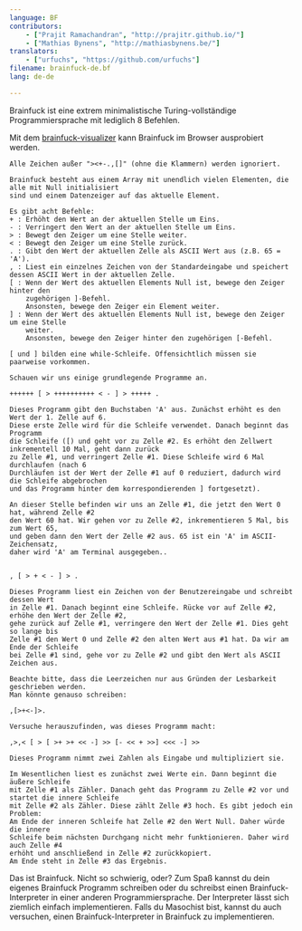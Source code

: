 ```yaml
---
language: BF
contributors:
    - ["Prajit Ramachandran", "http://prajitr.github.io/"]
    - ["Mathias Bynens", "http://mathiasbynens.be/"]
translators:
    - ["urfuchs", "https://github.com/urfuchs"]
filename: brainfuck-de.bf
lang: de-de

---
```


Brainfuck ist eine extrem minimalistische Turing-vollständige Programmiersprache
mit lediglich 8 Befehlen.

Mit dem [brainfuck-visualizer](http://fatiherikli.github.io/brainfuck-visualizer/) kann
Brainfuck im Browser ausprobiert werden.

```bf
Alle Zeichen außer "><+-.,[]" (ohne die Klammern) werden ignoriert.

Brainfuck besteht aus einem Array mit unendlich vielen Elementen, die alle mit Null initialisiert
sind und einem Datenzeiger auf das aktuelle Element.

Es gibt acht Befehle:
+ : Erhöht den Wert an der aktuellen Stelle um Eins.
- : Verringert den Wert an der aktuellen Stelle um Eins.
> : Bewegt den Zeiger um eine Stelle weiter.
< : Bewegt den Zeiger um eine Stelle zurück.
. : Gibt den Wert der aktuellen Zelle als ASCII Wert aus (z.B. 65 = 'A').
, : Liest ein einzelnes Zeichen von der Standardeingabe und speichert dessen ASCII Wert in der aktuellen Zelle.
[ : Wenn der Wert des aktuellen Elements Null ist, bewege den Zeiger hinter den
    zugehörigen ]-Befehl.
    Ansonsten, bewege den Zeiger ein Element weiter.
] : Wenn der Wert des aktuellen Elements Null ist, bewege den Zeiger um eine Stelle
    weiter.
    Ansonsten, bewege den Zeiger hinter den zugehörigen [-Befehl.

[ und ] bilden eine while-Schleife. Offensichtlich müssen sie paarweise vorkommen.

Schauen wir uns einige grundlegende Programme an.

++++++ [ > ++++++++++ < - ] > +++++ .

Dieses Programm gibt den Buchstaben 'A' aus. Zunächst erhöht es den Wert der 1. Zelle auf 6.
Diese erste Zelle wird für die Schleife verwendet. Danach beginnt das Programm
die Schleife ([) und geht vor zu Zelle #2. Es erhöht den Zellwert inkrementell 10 Mal, geht dann zurück
zu Zelle #1, und verringert Zelle #1. Diese Schleife wird 6 Mal durchlaufen (nach 6
Durchläufen ist der Wert der Zelle #1 auf 0 reduziert, dadurch wird die Schleife abgebrochen
und das Programm hinter dem korrespondierenden ] fortgesetzt).

An dieser Stelle befinden wir uns an Zelle #1, die jetzt den Wert 0 hat, während Zelle #2
den Wert 60 hat. Wir gehen vor zu Zelle #2, inkrementieren 5 Mal, bis zum Wert 65,
und geben dann den Wert der Zelle #2 aus. 65 ist ein 'A' im ASCII-Zeichensatz,
daher wird 'A' am Terminal ausgegeben..


, [ > + < - ] > .

Dieses Programm liest ein Zeichen von der Benutzereingabe und schreibt dessen Wert
in Zelle #1. Danach beginnt eine Schleife. Rücke vor auf Zelle #2, erhöhe den Wert der Zelle #2,
gehe zurück auf Zelle #1, verringere den Wert der Zelle #1. Dies geht so lange bis
Zelle #1 den Wert 0 und Zelle #2 den alten Wert aus #1 hat. Da wir am Ende der Schleife
bei Zelle #1 sind, gehe vor zu Zelle #2 und gibt den Wert als ASCII Zeichen aus.

Beachte bitte, dass die Leerzeichen nur aus Gründen der Lesbarkeit geschrieben werden.
Man könnte genauso schreiben:

,[>+<-]>.

Versuche herauszufinden, was dieses Programm macht:

,>,< [ > [ >+ >+ << -] >> [- << + >>] <<< -] >>

Dieses Programm nimmt zwei Zahlen als Eingabe und multipliziert sie.

Im Wesentlichen liest es zunächst zwei Werte ein. Dann beginnt die äußere Schleife
mit Zelle #1 als Zähler. Danach geht das Programm zu Zelle #2 vor und startet die innere Schleife
mit Zelle #2 als Zähler. Diese zählt Zelle #3 hoch. Es gibt jedoch ein Problem:
Am Ende der inneren Schleife hat Zelle #2 den Wert Null. Daher würde die innere
Schleife beim nächsten Durchgang nicht mehr funktionieren. Daher wird auch Zelle #4
erhöht und anschließend in Zelle #2 zurückkopiert.
Am Ende steht in Zelle #3 das Ergebnis.
```

Das ist Brainfuck. Nicht so schwierig, oder? Zum Spaß kannst du dein eigenes Brainfuck
Programm schreiben oder du schreibst einen Brainfuck-Interpreter in einer anderen
Programmiersprache. Der Interpreter lässt sich ziemlich einfach implementieren.
Falls du Masochist bist, kannst du auch versuchen, einen Brainfuck-Interpreter in Brainfuck zu implementieren.
